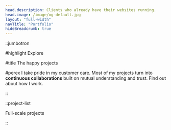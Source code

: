 ```yaml
---
head.description: Clients who already have their websites running.
head.image: /image/og-default.jpg
layout: "full-width"
navTitle: "Portfolio"
hideBreadcrumb: true
---
```


::jumbotron

#highlight
Explore

#title
The happy projects

#perex
I take pride in my customer care. Most of my projects turn into **continuous collaborations** built on mutual understanding and trust. Find out about how I work.

::

::project-list

Full-scale projects

::
